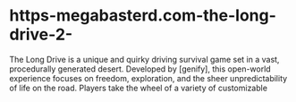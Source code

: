# https-megabasterd.com-the-long-drive-2-
The Long Drive is a unique and quirky driving survival game set in a vast, procedurally generated desert. Developed by [genify], this open-world experience focuses on freedom, exploration, and the sheer unpredictability of life on the road. Players take the wheel of a variety of customizable 

